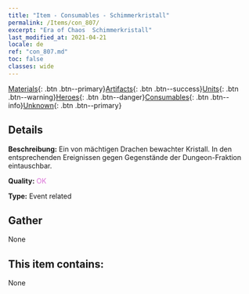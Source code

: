 ```yaml
---
title: "Item - Consumables - Schimmerkristall"
permalink: /Items/con_807/
excerpt: "Era of Chaos  Schimmerkristall"
last_modified_at: 2021-04-21
locale: de
ref: "con_807.md"
toc: false
classes: wide
---
```

 [Materials](/de/Items/){: .btn .btn--primary}[Artifacts](/de/Items/Artifacts/){: .btn .btn--success}[Units](/de/Items/Units/){: .btn .btn--warning}[Heroes](/de/Items/Heroes/){: .btn .btn--danger}[Consumables](/de/Items/Consumables/){: .btn .btn--info}[Unknown](/de/Items/Unknown/){: .btn .btn--primary}

## Details
 **Beschreibung:** Ein von mächtigen Drachen bewachter Kristall. In den entsprechenden Ereignissen gegen Gegenstände der Dungeon-Fraktion eintauschbar.

 **Quality:** <span style="color: #DA70D6">OK</span>

 **Type:** Event related

## Gather

  None

## This item contains:

  None

